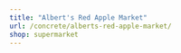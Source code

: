 ```yaml
---
title: "Albert's Red Apple Market"
url: /concrete/alberts-red-apple-market/
shop: supermarket
---
```


